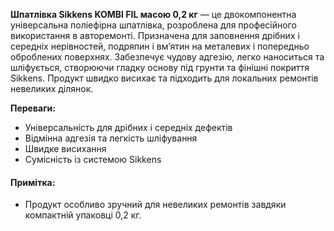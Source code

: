 **Шпатлівка Sikkens KOMBI FIL масою 0,2 кг** — це двокомпонентна універсальна поліефірна шпатлівка, розроблена для професійного використання в авторемонті. Призначена для заповнення дрібних і середніх нерівностей, подряпин і вм’ятин на металевих і попередньо оброблених поверхнях. Забезпечує чудову адгезію, легко наноситься та шліфується, створюючи гладку основу під грунти та фінішні покриття Sikkens. Продукт швидко висихає та підходить для локальних ремонтів невеликих ділянок.

**Переваги:**

- Універсальність для дрібних і середніх дефектів
- Відмінна адгезія та легкість шліфування
- Швидке висихання
- Сумісність із системою Sikkens

#### Примітка:

- Продукт особливо зручний для невеликих ремонтів завдяки компактній упаковці 0,2 кг.

